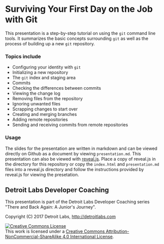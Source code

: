 # Surviving Your First Day on the Job with Git

This presentation is a step-by-step tutorial on using the `git`
command line tools. It summarizes the basic concepts surrounding `git`
as well as the process of building up a new `git` repository.

### Topics include

- Configuring your identity with `git`
- Initializing a new repository
- The `git` index and staging area
- Commits
- Checking the differences between commits
- Viewing the change log
- Removing files from the repository
- Ignoring unwanted files
- Scrapping changes to start over
- Creating and merging branches
- Adding remote repositories
- Sending and receiving commits from remote repositories

### Usage

The slides for the presentation are written in markdown and can be
viewed directly on Github as a document by viewing
`presentation.md`. This presentation can also be viewed
with [reveal.js](https://github.com/hakimel/reveal.js/). Place a copy
of reveal.js in the directory for this repository or copy the
`index.html` and `presentation.md` files into a reveal.js directory
and follow the instructions provided by reveal.js for viewing the presetation.

## Detroit Labs Developer Coaching

This presentation is part of the Detroit Labs Developer Coaching
series "There and Back Again: A Junior's Journey".

Copyright (C) 2017 Detroit Labs, http://detroitlabs.com

<a rel="license" href="http://creativecommons.org/licenses/by-nc-sa/4.0/"><img alt="Creative Commons License" style="border-width:0" src="https://i.creativecommons.org/l/by-nc-sa/4.0/88x31.png" /></a><br />This work is licensed under a <a rel="license" href="http://creativecommons.org/licenses/by-nc-sa/4.0/">Creative Commons Attribution-NonCommercial-ShareAlike 4.0 International License</a>.

